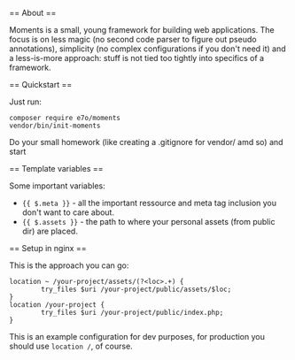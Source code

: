 == About ==

Moments is a small, young framework for building web applications. The focus is
on less magic (no second code parser to figure out pseudo annotations),
simplicity (no complex configurations if you don't need it) and a less-is-more
approach: stuff is not tied too tightly into specifics of a framework.

== Quickstart ==

Just run:

```
composer require e7o/moments
vendor/bin/init-moments
```

Do your small homework (like creating a .gitignore for vendor/ amd so) and start

== Template variables ==

Some important variables:

- `{{ $.meta }}` - all the important ressource and meta tag inclusion you don't
  want to care about.
- `{{ $.assets }}` - the path to where your personal assets (from public dir) are
  placed.

== Setup in nginx ==

This is the approach you can go:

```
location ~ /your-project/assets/(?<loc>.+) {
		try_files $uri /your-project/public/assets/$loc;
}
location /your-project {
		try_files $uri /your-project/public/index.php;
}
```

This is an example configuration for dev purposes, for production you should use
`location /`, of course.
